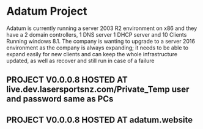 # Adatum Project

Adatum is currently running a server 2003 R2 environment on x86 and they have a 2 domain controllers,
1 DNS server 1 DHCP server and 10 Clients Running windows 8.1.
The company is wanting to upgrade to a server 2016 environment as the company is always expanding;
it needs to be able to expand easily for new clients and can keep the whole infrastructure updated,
as well as recover and still run in case of a failure

## PROJECT V0.0.0.8 HOSTED AT live.dev.lasersportsnz.com/Private_Temp user and password same as PCs

## PROJECT V0.0.0.8 HOSTED AT adatum.website

